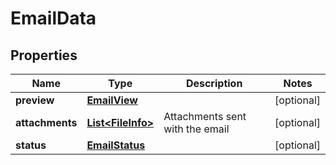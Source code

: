 

# EmailData


## Properties

Name | Type | Description | Notes
------------ | ------------- | ------------- | -------------
**preview** | [**EmailView**](EmailView.md) |  |  [optional]
**attachments** | [**List&lt;FileInfo&gt;**](FileInfo.md) | Attachments sent with the email |  [optional]
**status** | [**EmailStatus**](EmailStatus.md) |  |  [optional]



